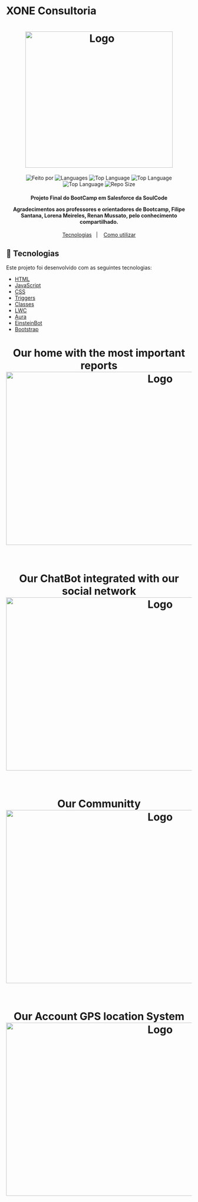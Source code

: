 # XONE Consultoria
<h1 align="center">
   <a href="https://glittery-kringle-a9ac06.netlify.app/index.html">
	  <img alt="Logo" width="400px" height="369px"src="xoneLogin (1).png" />
	</a>
    <br>
</h1>

<p align="center">
 
  <img alt="Feito por" src="https://img.shields.io/badge/Made%20By-Grupo%2008%20SoulCode-yellow">
	 <a href="readme.md#contato">
  </a>
  
  <img alt="Languages" src="https://img.shields.io/badge/Language-3-orange">
  
  <img alt="Top Language" src="https://img.shields.io/badge/HTML-58.6%25-orange">
  <img alt="Top Language" src="https://img.shields.io/badge/CSS-38.6%25-purple">
  <img alt="Top Language" src="https://img.shields.io/badge/JS-2.8%25-yellow">

  
  <img alt="Repo Size" src="https://img.shields.io/badge/Repo%20Size-0.86mb-orange">
  
</p>

<h4 align="center">
  <p>Projeto Final do BootCamp em Salesforce da SoulCode</p>
  
  <p>
  Agradecimentos aos professores e orientadores de Bootcamp, Filipe Santana, Lorena Meireles, Renan Mussato, pelo conhecimento compartilhado.
  </p>
</h4>

<p align="center">
  <a href="#rocket-technologies">Tecnologias</a>&nbsp;&nbsp;&nbsp;|&nbsp;&nbsp;&nbsp;
  <a href="#information_source-how-to-use">Como utilizar</a>

## :rocket: Tecnologias

Este projeto foi desenvolvido com as seguintes tecnologias:

-  [HTML](https://developer.mozilla.org/pt-BR/docs/Web/HTML)
-  [JavaScript](https://developer.mozilla.org/pt-BR/docs/Web/JavaScript)
-  [CSS](https://developer.mozilla.org/pt-BR/docs/Web/CSS)
-  [Triggers](https://developer.salesforce.com/docs/atlas.en-us.apexcode.meta/apexcode/apex_triggers.htm)
-  [Classes](https://developer.salesforce.com/docs/atlas.en-us.apexcode.meta/apexcode/apex_classes_understanding.htm)
-  [LWC](https://developer.salesforce.com/docs/component-library/documentation/en/lwc)
-  [Aura](https://developer.salesforce.com/docs/component-library/bundle/aura:component/documentation)
-  [EinsteinBot](https://help.salesforce.com/s/articleView?id=sf.bots_service_intro.htm&type=5)
-  [Bootstrap](https://getbootstrap.com/)



<h1 align="center">
Our home with the most important reports
    <br>
   <a href="https://github.com/AndLuna">
	 <img alt="Logo" width="820px"  height="469px" src="xoneHome.png" />
	</a>
    <br>
    <br>
</h1>
<h1 align="center">
Our ChatBot integrated with our social network
    <br>
   <a href="https://github.com/AndLuna">
	 <img alt="Logo" width="820px"  height="469px" src="xoneBot.png" />
	</a>
    <br>   
    <br>
</h1>
<h1 align="center">
 Our Communitty
     <br>
   <a href="https://github.com/AndLuna">
	 <img alt="Logo" width="820px"  height="469px"src="xoneComunity.png" />
	</a>
    <br>   
    <br>
</h1>

<h1 align="center">
 Our Account GPS location System 
     <br>
   <a href="https://github.com/AndLuna/map-location">
	 <img alt="Logo" width="820px" height="469px" src="xOneMap.png" />
	</a>
    <br>   
    <br>
</h1>







